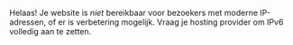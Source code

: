 Helaas! Je website is *niet* bereikbaar voor bezoekers met moderne IP-adressen, of er is verbetering mogelijk. Vraag je hosting provider om IPv6 volledig aan te zetten.
